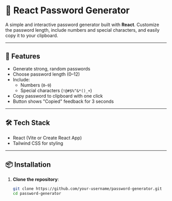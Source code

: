 # 🔐 React Password Generator

A simple and interactive password generator built with **React**. Customize the password length, include numbers and special characters, and easily copy it to your clipboard.

---

## 🚀 Features

- Generate strong, random passwords
- Choose password length (0–12)
- Include:
  - Numbers (`0–9`)
  - Special characters (`!@#$%^&*()_+`)
- Copy password to clipboard with one click
- Button shows "Copied" feedback for 3 seconds

---

## 🛠️ Tech Stack

- React (Vite or Create React App)
- Tailwind CSS for styling

---

## 📦 Installation

1. **Clone the repository**:
   ```bash
   git clone https://github.com/your-username/password-generator.git
   cd password-generator
